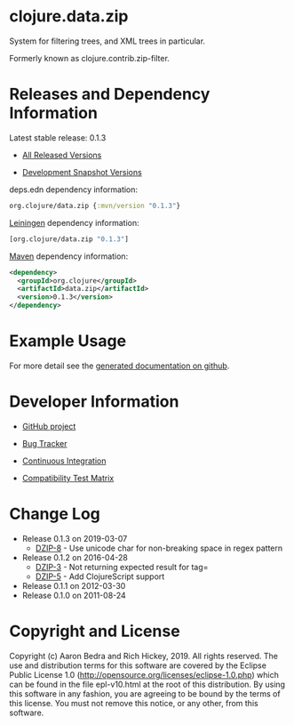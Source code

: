 clojure.data.zip
========================================

System for filtering trees, and XML trees in particular.

Formerly known as clojure.contrib.zip-filter.

Releases and Dependency Information
========================================

Latest stable release: 0.1.3

* [All Released Versions](http://search.maven.org/#search%7Cgav%7C1%7Cg%3A%22org.clojure%22%20AND%20a%3A%22data.zip%22)

* [Development Snapshot Versions](https://oss.sonatype.org/index.html#nexus-search;gav~org.clojure~data.zip~~~)

deps.edn dependency information:
```clojure
org.clojure/data.zip {:mvn/version "0.1.3"}
```

[Leiningen](https://github.com/technomancy/leiningen) dependency information:
```clojure
[org.clojure/data.zip "0.1.3"]
```
[Maven](http://maven.apache.org/) dependency information:
```xml
<dependency>
  <groupId>org.clojure</groupId>
  <artifactId>data.zip</artifactId>
  <version>0.1.3</version>
</dependency>
```

Example Usage
========================================

For more detail see the [generated documentation on github](http://clojure.github.com/data.zip/).

Developer Information
========================================

* [GitHub project](https://github.com/clojure/data.zip)

* [Bug Tracker](http://dev.clojure.org/jira/browse/DZIP)

* [Continuous Integration](http://build.clojure.org/job/data.zip/)

* [Compatibility Test Matrix](http://build.clojure.org/job/data.zip-test-matrix/)

Change Log
====================

* Release 0.1.3 on 2019-03-07
  * [DZIP-8](http://dev.clojure.org/jira/browse/DZIP-8) - Use unicode char for non-breaking space in regex pattern
* Release 0.1.2 on 2016-04-28
  * [DZIP-3](http://dev.clojure.org/jira/browse/DZIP-3) - Not returning expected result for tag= 
  * [DZIP-5](http://dev.clojure.org/jira/browse/DZIP-5) - Add ClojureScript support
* Release 0.1.1 on 2012-03-30
* Release 0.1.0 on 2011-08-24

Copyright and License
========================================

Copyright (c) Aaron Bedra and Rich Hickey, 2019. All rights reserved.  The use and
distribution terms for this software are covered by the Eclipse Public
License 1.0 (http://opensource.org/licenses/eclipse-1.0.php) which can
be found in the file epl-v10.html at the root of this distribution.
By using this software in any fashion, you are agreeing to be bound by
the terms of this license.  You must not remove this notice, or any
other, from this software.
